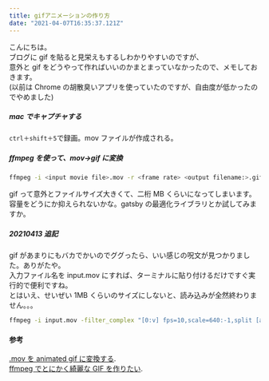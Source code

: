 ```yaml
---
title: gifアニメーションの作り方
date: "2021-04-07T16:35:37.121Z"
---
```


こんにちは。  
ブログに gif を貼ると見栄えもするしわかりやすいのですが、  
意外と gif をどうやって作ればいいのかまとまっていなかったので、メモしておきます。  
(以前は Chrome の胡散臭いアプリを使っていたのですが、自由度が低かったのでやめました)

##### mac でキャプチャする

`ctrl＋shift＋5`で録画。mov ファイルが作成される。

##### ffmpeg を使って、mov→gif に変換

```bash
ffmpeg -i <input movie file>.mov -r <frame rate> <output filename:>.gif
```

gif って意外とファイルサイズ大きくて、二桁 MB くらいになってしまいます。  
容量をどうにか抑えられないかな。gatsby の最適化ライブラリとか試してみますか。

##### 20210413 追記

gif があまりにもバカでかいのでググったら、いい感じの呪文が見つかりました。ありがたや。  
入力ファイル名を input.mov にすれば、ターミナルに貼り付けるだけですぐ実行的で便利ですね。  
とはいえ、せいぜい 1MB くらいのサイズにしないと、読み込みが全然終わりません。。。

```bash
ffmpeg -i input.mov -filter_complex "[0:v] fps=10,scale=640:-1,split [a][b];[a] palettegen [p];[b][p] paletteuse=dither=none" output-palette-none.gif
```

#### 参考

[.mov を animated gif に変換する](https://qiita.com/janus_wel/items/5841502df901d8e51280).  
[ffmpeg でとにかく綺麗な GIF を作りたい](https://qiita.com/yusuga/items/ba7b5c2cac3f2928f040).
